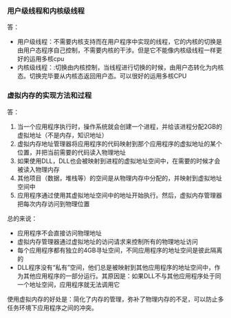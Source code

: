 ### 用户级线程和内核级线程
答：
- 用户级线程：不需要内核支持而在用户程序中实现的线程，它的内核的切换是由用户态程序自己控制，不需要内核的干涉。但是它不能像内核级线程一样更好的运用多核cpu
- 内核级线程：:切换由内核控制，当线程进行切换的时候，由用户态转化为内核态。切换完毕要从内核态返回用户态。可以很好的运用多核CPU

### 虚拟内存的实现方法和过程
答：
1. 当一个应用程序执行时，操作系统就会创建一个进程，并给该进程分配2GB的虚拟地址（不是内存，知识地址）
2. 虚拟内存地址管理器将应用程序的代码映射到那个应用程序的虚拟地址的某个位置，并把当前需要的代码读入物理地址
3. 如果使用DLL，DLL也会被映射到进程的虚拟地址空间中，在需要的时候才会被读入物理内存
4. 其他项目（数据，堆栈等）的空间是从物理内存中分配的，并映射到虚拟地址空间中
5. 应用程序通过使用其虚拟地址空间中的地址开始执行。然后，虚拟内存管理器把每次内存访问到物理位置

总的来说：

- 应用程序不会直接访问物理地址
- 虚拟内存管理器通过虚拟地址的访问请求来控制所有的物理地址访问
- 每个应用程序都有独立的4GB寻址空间，不同应用程序的地址空间是彼此隔离的
- DLL程序没有“私有”空间，他们总是被映射到其他应用程序的地址空间中，作为其他应用程序的一部分运行。其原因是：如果DLL不与其他应用程序处于同一个地址空间，应用程序就无法调用它

使用虚拟内存的好处是：简化了内存的管理，弥补了物理内存的不足，可以防止多任务环境下应用程序之间的冲突。